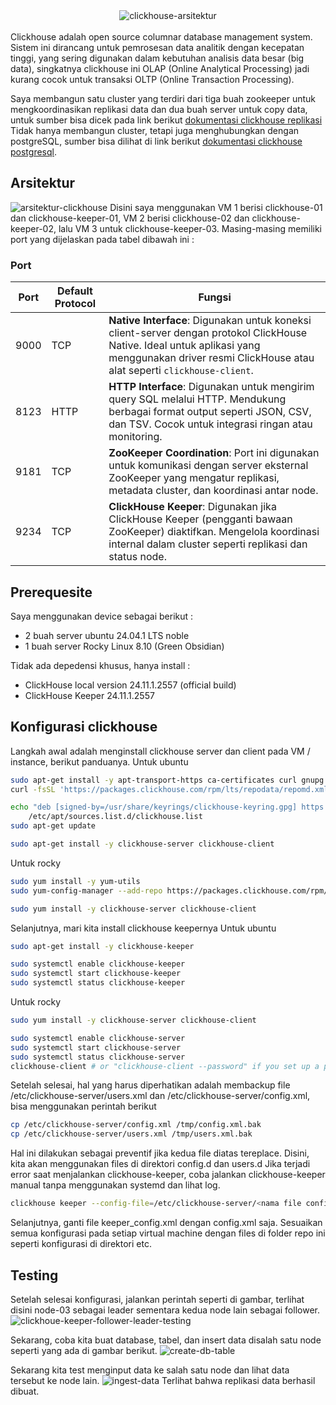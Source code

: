 <div align="center">
    <img src="https://res.cloudinary.com/dvehyvk3d/image/upload/v1734323501/clickhouse_icon_cetkgx.png" alt="clickhouse-arsitektur"/>    
</div>
<br>
Clickhouse adalah open source columnar database management system. Sistem ini dirancang untuk pemrosesan data analitik dengan kecepatan tinggi, yang sering digunakan dalam kebutuhan analisis data besar (big data), singkatnya clickhouse ini OLAP (Online Analytical Processing) jadi kurang cocok untuk transaksi OLTP (Online Transaction Processing).

Saya membangun satu cluster yang terdiri dari tiga buah zookeeper untuk mengkoordinasikan replikasi data dan dua buah server untuk copy data, untuk sumber bisa dicek pada link berikut [dokumentasi clickhouse replikasi](https://clickhouse.com/docs/en/architecture/replication) Tidak hanya membangun cluster, tetapi juga menghubungkan dengan postgreSQL, sumber bisa dilihat di link berikut [dokumentasi clickhouse postgresql](https://clickhouse.com/docs/en/integrations/postgresql#using-clickpipes-powered-by-peerdb).

## Arsitektur
<img src="https://res.cloudinary.com/dvehyvk3d/image/upload/v1734333410/Architecture.1S_2R_ReplicatedMergeTree_5-nodes.3.CH.Keeper.nodes.2.CH.nodes-f93c1e2343cf462a8a59b4cb37a6a24e_hz0irg.png" alt="arsitektur-clickhouse"/>
Disini saya menggunakan VM 1 berisi clickhouse-01 dan clickhouse-keeper-01, VM 2 berisi clickhouse-02 dan clickhouse-keeper-02, lalu VM 3 untuk clickhouse-keeper-03. Masing-masing memiliki port yang dijelaskan pada tabel dibawah ini :

### Port
| **Port** | **Default Protocol** | **Fungsi**                                                                                             |
|----------|-----------------------|-------------------------------------------------------------------------------------------------------|
| 9000     | TCP                   | **Native Interface**: Digunakan untuk koneksi client-server dengan protokol ClickHouse Native. Ideal untuk aplikasi yang menggunakan driver resmi ClickHouse atau alat seperti `clickhouse-client`. |
| 8123     | HTTP                  | **HTTP Interface**: Digunakan untuk mengirim query SQL melalui HTTP. Mendukung berbagai format output seperti JSON, CSV, dan TSV. Cocok untuk integrasi ringan atau monitoring. |
| 9181     | TCP                   | **ZooKeeper Coordination**: Port ini digunakan untuk komunikasi dengan server eksternal ZooKeeper yang mengatur replikasi, metadata cluster, dan koordinasi antar node. |
| 9234     | TCP                   | **ClickHouse Keeper**: Digunakan jika ClickHouse Keeper (pengganti bawaan ZooKeeper) diaktifkan. Mengelola koordinasi internal dalam cluster seperti replikasi dan status node. |

## Prerequesite
Saya menggunakan device sebagai berikut :
<ul>
    <li>2 buah server ubuntu 24.04.1 LTS noble</li>
    <li>1 buah server Rocky Linux 8.10 (Green Obsidian)</li>
</ul>
Tidak ada depedensi khusus, hanya install :
<ul>
    <li>ClickHouse local version 24.11.1.2557 (official build)</li>
    <li>ClickHouse Keeper 24.11.1.2557</li>
</ul>

## Konfigurasi clickhouse
Langkah awal adalah menginstall clickhouse server dan client pada VM / instance, berikut panduanya.
Untuk ubuntu

```bash
sudo apt-get install -y apt-transport-https ca-certificates curl gnupg
curl -fsSL 'https://packages.clickhouse.com/rpm/lts/repodata/repomd.xml.key' | sudo gpg --dearmor -o /usr/share/keyrings/clickhouse-keyring.gpg

echo "deb [signed-by=/usr/share/keyrings/clickhouse-keyring.gpg] https://packages.clickhouse.com/deb stable main" | sudo tee \
    /etc/apt/sources.list.d/clickhouse.list
sudo apt-get update

sudo apt-get install -y clickhouse-server clickhouse-client
```

Untuk rocky
```bash
sudo yum install -y yum-utils
sudo yum-config-manager --add-repo https://packages.clickhouse.com/rpm/clickhouse.repo

sudo yum install -y clickhouse-server clickhouse-client
```
Selanjutnya, mari kita install clickhouse keepernya
Untuk ubuntu
```bash
sudo apt-get install -y clickhouse-keeper

sudo systemctl enable clickhouse-keeper
sudo systemctl start clickhouse-keeper
sudo systemctl status clickhouse-keeper
```

Untuk rocky
```bash
sudo yum install -y clickhouse-server clickhouse-client

sudo systemctl enable clickhouse-server
sudo systemctl start clickhouse-server
sudo systemctl status clickhouse-server
clickhouse-client # or "clickhouse-client --password" if you set up a password.
```

Setelah selesai, hal yang harus diperhatikan adalah membackup file /etc/clickhouse-server/users.xml dan /etc/clickhouse-server/config.xml, bisa menggunakan perintah berikut
```bash
cp /etc/clickhouse-server/config.xml /tmp/config.xml.bak
cp /etc/clickhouse-server/users.xml /tmp/users.xml.bak
```
Hal ini dilakukan sebagai preventif jika kedua file diatas tereplace. Disini, kita akan menggunakan files di direktori config.d dan users.d
Jika terjadi error saat menjalankan clickhouse-keeper, coba jalankan clickhouse-keeper manual tanpa menggunakan systemd dan lihat log. 
```bash
clickhouse keeper --config-file=/etc/clickhouse-server/<nama file config>
```
Selanjutnya, ganti file keeper_config.xml dengan config.xml saja.
Sesuaikan semua konfigurasi pada setiap virtual machine dengan files di folder repo ini seperti konfigurasi di direktori etc. 

## Testing
Setelah selesai konfigurasi, jalankan perintah seperti di gambar, terlihat disini node-03 sebagai leader sementara kedua node lain sebagai follower.
<img src="https://res.cloudinary.com/dvehyvk3d/image/upload/v1734334700/Untitled_design_wpopaa.png" alt="clickhoue-keeper-follower-leader-testing"/>

Sekarang, coba kita buat database, tabel, dan insert data disalah satu node seperti yang ada di gambar berikut.
<img src="https://res.cloudinary.com/dvehyvk3d/image/upload/v1734335829/Untitled_design_1_lymmtu.png" alt="create-db-table"/>

Sekarang kita test menginput data ke salah satu node dan lihat data tersebut ke node lain.
<img src="https://res.cloudinary.com/dvehyvk3d/image/upload/v1734336465/Untitled_design_2_sh8vg0.png" alt="ingest-data"/>
Terlihat bahwa replikasi data berhasil dibuat.

